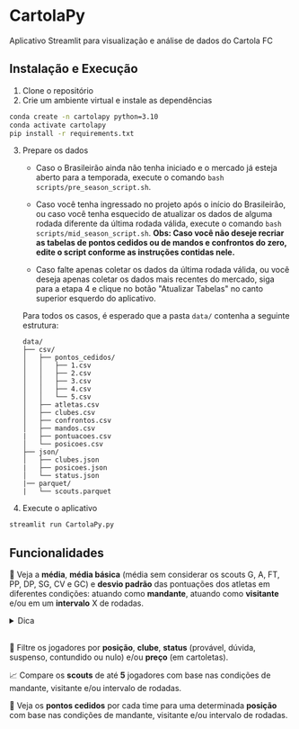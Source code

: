 # CartolaPy

Aplicativo Streamlit para visualização e análise de dados do Cartola FC

## Instalação e Execução

1. Clone o repositório
2. Crie um ambiente virtual e instale as dependências
```bash
conda create -n cartolapy python=3.10
conda activate cartolapy
pip install -r requirements.txt
```

3. Prepare os dados
    - Caso o Brasileirão ainda não tenha iniciado e o mercado já esteja aberto para a temporada, execute o comando `bash scripts/pre_season_script.sh`.

    - Caso você tenha ingressado no projeto após o início do Brasileirão, ou caso você tenha esquecido de atualizar os dados de alguma rodada diferente da última rodada válida, execute o comando `bash scripts/mid_season_script.sh`. **Obs: Caso você não deseje recriar as tabelas de pontos cedidos ou de mandos e confrontos do zero, edite o script conforme as instruções contidas nele.**

    - Caso falte apenas coletar os dados da última rodada válida, ou você deseja apenas coletar os dados mais recentes do mercado, siga para a etapa 4 e clique no botão "Atualizar Tabelas" no canto superior esquerdo do aplicativo.

    Para todos os casos, é esperado que a pasta `data/` contenha a seguinte estrutura:
    ```
    data/
    ├── csv/
    │   ├── pontos_cedidos/
    │   │   ├── 1.csv
    │   │   ├── 2.csv
    │   │   ├── 3.csv
    │   │   ├── 4.csv
    │   │   └── 5.csv
    │   ├── atletas.csv
    │   ├── clubes.csv
    │   ├── confrontos.csv
    │   ├── mandos.csv
    |   ├── pontuacoes.csv
    │   └── posicoes.csv
    ├── json/
    │   ├── clubes.json
    |   ├── posicoes.json
    │   └── status.json
    |── parquet/
    |   └── scouts.parquet
    ```

4. Execute o aplicativo
```bash
streamlit run CartolaPy.py
```

## Funcionalidades

🚀 Veja a **média**, **média básica** (média sem considerar os scouts G, A, FT, PP, DP, SG, CV e GC) e **desvio padrão** das pontuações dos atletas em diferentes condições: atuando como **mandante**, atuando como **visitante** e/ou em um **intervalo** X de rodadas.

<details>
<summary>Dica</summary>

Você pode combinar o intervalo de rodadas com as condições de mandante e visitante para obter informações mais específicas, como as pontuações de um jogador nas últimas 3 rodadas!
</details>
<br>

🧪 Filtre os jogadores por **posição**, **clube**, **status** (provável, dúvida, suspenso, contundido ou nulo) e/ou **preço** (em cartoletas).

📈 Compare os **scouts** de até **5** jogadores com base nas condições de mandante, visitante e/ou intervalo de rodadas.

🧮 Veja os **pontos cedidos** por cada time para uma determinada **posição** com base nas condições de mandante, visitante e/ou intervalo de rodadas.
